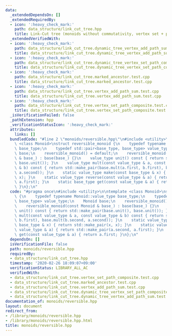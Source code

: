 ```yaml
---
data:
  _extendedDependsOn: []
  _extendedRequiredBy:
  - icon: ':heavy_check_mark:'
    path: data_structure/link_cut_tree.hpp
    title: Link-Cut tree (monoids without commutativity, vertex set + path get)
  _extendedVerifiedWith:
  - icon: ':heavy_check_mark:'
    path: data_structure/link_cut_tree.dynamic_tree_vertex_add_path_sum.test.cpp
    title: data_structure/link_cut_tree.dynamic_tree_vertex_add_path_sum.test.cpp
  - icon: ':heavy_check_mark:'
    path: data_structure/link_cut_tree.dynamic_tree_vertex_set_path_composite.test.cpp
    title: data_structure/link_cut_tree.dynamic_tree_vertex_set_path_composite.test.cpp
  - icon: ':heavy_check_mark:'
    path: data_structure/link_cut_tree.marked_ancestor.test.cpp
    title: data_structure/link_cut_tree.marked_ancestor.test.cpp
  - icon: ':heavy_check_mark:'
    path: data_structure/link_cut_tree.vertex_add_path_sum.test.cpp
    title: data_structure/link_cut_tree.vertex_add_path_sum.test.cpp
  - icon: ':heavy_check_mark:'
    path: data_structure/link_cut_tree.vertex_set_path_composite.test.cpp
    title: data_structure/link_cut_tree.vertex_set_path_composite.test.cpp
  _isVerificationFailed: false
  _pathExtension: hpp
  _verificationStatusIcon: ':heavy_check_mark:'
  attributes:
    links: []
  bundledCode: "#line 2 \"monoids/reversible.hpp\"\n#include <utility>\n\ntemplate\
    \ <class Monoid>\nstruct reversible_monoid {\n    typedef typename Monoid::value_type\
    \ base_type;\n    typedef std::pair<base_type, base_type> value_type;\n    Monoid\
    \ base;\n    reversible_monoid() = default;\n    reversible_monoid(const Monoid\
    \ & base_) : base(base_) {}\n    value_type unit() const { return std::make_pair(base.unit(),\
    \ base.unit()); }\n    value_type mult(const value_type & a, const value_type\
    \ & b) const { return std::make_pair(base.mult(a.first, b.first), base.mult(b.second,\
    \ a.second)); }\n    static value_type make(const base_type & x) { return std::make_pair(x,\
    \ x); }\n    static value_type reverse(const value_type & a) { return std::make_pair(a.second,\
    \ a.first); }\n    static base_type get(const value_type & a) { return a.first;\
    \ }\n};\n"
  code: "#pragma once\n#include <utility>\n\ntemplate <class Monoid>\nstruct reversible_monoid\
    \ {\n    typedef typename Monoid::value_type base_type;\n    typedef std::pair<base_type,\
    \ base_type> value_type;\n    Monoid base;\n    reversible_monoid() = default;\n\
    \    reversible_monoid(const Monoid & base_) : base(base_) {}\n    value_type\
    \ unit() const { return std::make_pair(base.unit(), base.unit()); }\n    value_type\
    \ mult(const value_type & a, const value_type & b) const { return std::make_pair(base.mult(a.first,\
    \ b.first), base.mult(b.second, a.second)); }\n    static value_type make(const\
    \ base_type & x) { return std::make_pair(x, x); }\n    static value_type reverse(const\
    \ value_type & a) { return std::make_pair(a.second, a.first); }\n    static base_type\
    \ get(const value_type & a) { return a.first; }\n};\n"
  dependsOn: []
  isVerificationFile: false
  path: monoids/reversible.hpp
  requiredBy:
  - data_structure/link_cut_tree.hpp
  timestamp: '2020-02-26 18:09:07+09:00'
  verificationStatus: LIBRARY_ALL_AC
  verifiedWith:
  - data_structure/link_cut_tree.vertex_set_path_composite.test.cpp
  - data_structure/link_cut_tree.marked_ancestor.test.cpp
  - data_structure/link_cut_tree.vertex_add_path_sum.test.cpp
  - data_structure/link_cut_tree.dynamic_tree_vertex_set_path_composite.test.cpp
  - data_structure/link_cut_tree.dynamic_tree_vertex_add_path_sum.test.cpp
documentation_of: monoids/reversible.hpp
layout: document
redirect_from:
- /library/monoids/reversible.hpp
- /library/monoids/reversible.hpp.html
title: monoids/reversible.hpp
---
```

